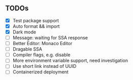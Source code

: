 ## TODOs

- [x] Test package support
- [x] Auto format && import
- [x] Dark mode
- [ ] Message: waiting for SSA response
- [ ] Better Editor: Monaco Editor
- [ ] Dragable SSA
- [ ] Compiler flags, e.g. disable
- [ ] More environment variable support, need investigation
- [ ] Use short link instead of UUID
- [ ] Containerized deployment